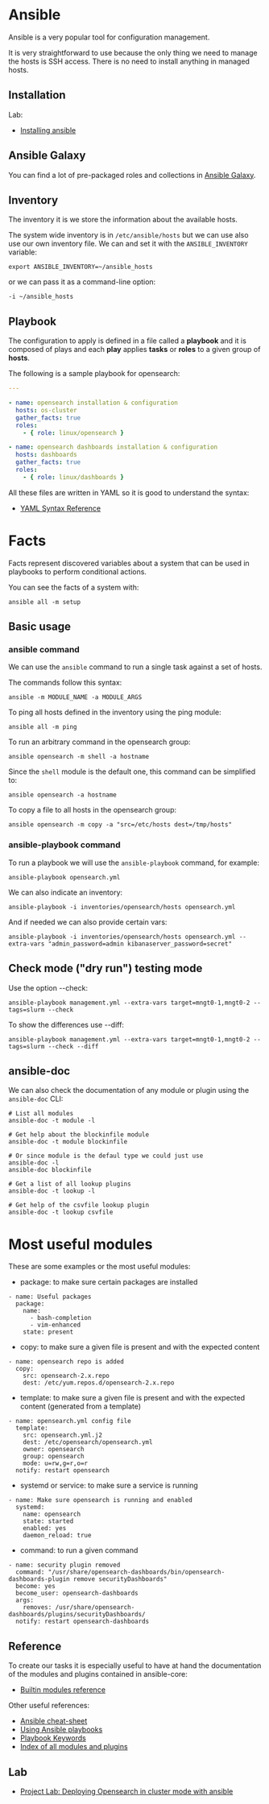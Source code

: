 # Ansible
Ansible is a very popular tool for configuration management.

It is very straightforward to use because the only thing we need to manage the hosts is SSH access. There is no need to install anything in managed hosts.

## Installation
Lab:
- [Installing ansible](labs/ansible_installation.md)

## Ansible Galaxy
You can find a lot of pre-packaged roles and collections in [Ansible Galaxy](https://galaxy.ansible.com/).

## Inventory
The inventory it is we store the information about the available hosts.

The system wide inventory is in `/etc/ansible/hosts` but we can use also use our own inventory file. We can and set it with the `ANSIBLE_INVENTORY` variable:
```
export ANSIBLE_INVENTORY=~/ansible_hosts
```
or we can pass it as a command-line option:
```
-i ~/ansible_hosts
```

## Playbook
The configuration to apply is defined in a file called a **playbook** and it is composed of plays and each **play** applies **tasks** or **roles** to a given group of **hosts**.

The following is a sample playbook for opensearch:
```yaml
---

- name: opensearch installation & configuration
  hosts: os-cluster
  gather_facts: true
  roles:
    - { role: linux/opensearch }

- name: opensearch dashboards installation & configuration
  hosts: dashboards
  gather_facts: true
  roles:
    - { role: linux/dashboards }
```

All these files are written in YAML so it is good to understand the syntax:
- [YAML Syntax Reference](https://docs.ansible.com/ansible/latest/reference_appendices/YAMLSyntax.html)

# Facts
Facts represent discovered variables about a system that can be used in playbooks to perform conditional actions.

You can see the facts of a system with:

    ansible all -m setup

## Basic usage
### ansible command
We can use the `ansible` command to run a single task against a set of hosts.

The commands follow this syntax:

    ansible -m MODULE_NAME -a MODULE_ARGS

To ping all hosts defined in the inventory using the ping module:

    ansible all -m ping

To run an arbitrary command in the opensearch group:

    ansible opensearch -m shell -a hostname

Since the `shell` module is the default one, this command can be simplified to:

    ansible opensearch -a hostname

To copy a file to all hosts in the opensearch group:

    ansible opensearch -m copy -a "src=/etc/hosts dest=/tmp/hosts"

### ansible-playbook command
To run a playbook we will use the `ansible-playbook` command, for example:
```
ansible-playbook opensearch.yml
```

We can also indicate an inventory:
```
ansible-playbook -i inventories/opensearch/hosts opensearch.yml
```

And if needed we can also provide certain vars:
```
ansible-playbook -i inventories/opensearch/hosts opensearch.yml --extra-vars "admin_password=admin kibanaserver_password=secret"
```

## Check mode ("dry run") testing mode
Use the option --check:

    ansible-playbook management.yml --extra-vars target=mngt0-1,mngt0-2 --tags=slurm --check

To show the differences use --diff:

    ansible-playbook management.yml --extra-vars target=mngt0-1,mngt0-2 --tags=slurm --check --diff

## ansible-doc
We can also check the documentation of any module or plugin using the `ansible-doc` CLI:
```
# List all modules
ansible-doc -t module -l

# Get help about the blockinfile module
ansible-doc -t module blockinfile

# Or since module is the defaul type we could just use
ansible-doc -l
ansible-doc blockinfile

# Get a list of all lookup plugins
ansible-doc -t lookup -l

# Get help of the csvfile lookup plugin
ansible-doc -t lookup csvfile
```

# Most useful modules
These are some examples or the most useful modules:

- package: to make sure certain packages are installed
```
- name: Useful packages
  package:
    name:
      - bash-completion
      - vim-enhanced
    state: present
```

- copy: to make sure a given file is present and with the expected content
```
- name: opensearch repo is added
  copy:
    src: opensearch-2.x.repo
    dest: /etc/yum.repos.d/opensearch-2.x.repo
```

- template: to make sure a given file is present and with the expected content (generated from a template)
```
- name: opensearch.yml config file
  template:
    src: opensearch.yml.j2
    dest: /etc/opensearch/opensearch.yml
    owner: opensearch
    group: opensearch
    mode: u=rw,g=r,o=r
  notify: restart opensearch
```

- systemd or service: to make sure a service is running
```
- name: Make sure opensearch is running and enabled
  systemd:
    name: opensearch
    state: started
    enabled: yes
    daemon_reload: true
```

- command: to run a given command
```
- name: security plugin removed
  command: "/usr/share/opensearch-dashboards/bin/opensearch-dashboards-plugin remove securityDashboards"
  become: yes
  become_user: opensearch-dashboards
  args:
    removes: /usr/share/opensearch-dashboards/plugins/securityDashboards/
  notify: restart opensearch-dashboards
```

## Reference
To create our tasks it is especially useful to have at hand the documentation of the modules and plugins contained in ansible-core:
- [Builtin modules reference](https://docs.ansible.com/ansible/latest/collections/ansible/builtin/index.html)

Other useful references:
- [Ansible cheat-sheet](https://github.com/cherkavi/cheat-sheet/blob/master/ansible.md)
- [Using Ansible playbooks](https://docs.ansible.com/ansible/latest/playbook_guide/index.html)
- [Playbook Keywords](https://docs.ansible.com/ansible/latest/reference_appendices/playbooks_keywords.html)
- [Index of all modules and plugins](https://docs.ansible.com/ansible/latest/collections/all_plugins.html#all-modules-and-plugins)


## Lab
- [Project Lab: Deploying Opensearch in cluster mode with ansible](../../project-lab/opensearch/cluster-mode-ansible/installing_opensearch_cluster-mode_ansible.md)
